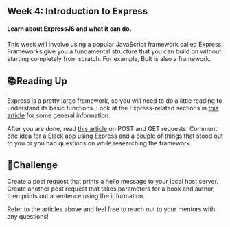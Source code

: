 ## Week 4: Introduction to Express

#### Learn about ExpressJS and what it can do.

This week will involve using a popular JavaScript framework called Express. Frameworks give you a fundamental structure that you can build on without starting completely from scratch. For example, Bolt is also a framework. 



## 📚Reading Up

Express is a pretty large framework, so you will need to do a little reading to understand its basic functions. Look at the Express-related sections in [this article](https://codeforgeek.com/express-nodejs-tutorial/) for some general information.

After you are done, read [this article](https://codeforgeek.com/handle-get-post-request-express-4/) on POST and GET requests. Comment one idea for a Slack app using Express and a couple of things that stood out to you or you had questions on while researching the framework. 



## 🔨Challenge

Create a post request that prints a hello message to your local host server. Create another post request that takes parameters for a book and author, then prints out a sentence using the information.

Refer to the articles above and feel free to reach out to your mentors with any questions!

